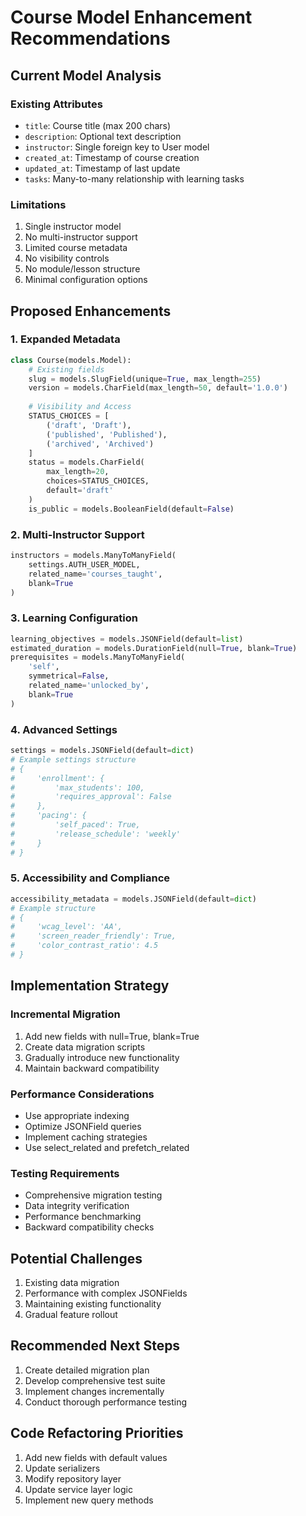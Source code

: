 # Course Model Enhancement Recommendations

## Current Model Analysis

### Existing Attributes
- `title`: Course title (max 200 chars)
- `description`: Optional text description
- `instructor`: Single foreign key to User model
- `created_at`: Timestamp of course creation
- `updated_at`: Timestamp of last update
- `tasks`: Many-to-many relationship with learning tasks

### Limitations
1. Single instructor model
2. No multi-instructor support
3. Limited course metadata
4. No visibility controls
5. No module/lesson structure
6. Minimal configuration options

## Proposed Enhancements

### 1. Expanded Metadata
```python
class Course(models.Model):
    # Existing fields
    slug = models.SlugField(unique=True, max_length=255)
    version = models.CharField(max_length=50, default='1.0.0')
    
    # Visibility and Access
    STATUS_CHOICES = [
        ('draft', 'Draft'),
        ('published', 'Published'),
        ('archived', 'Archived')
    ]
    status = models.CharField(
        max_length=20, 
        choices=STATUS_CHOICES, 
        default='draft'
    )
    is_public = models.BooleanField(default=False)
```

### 2. Multi-Instructor Support
```python
instructors = models.ManyToManyField(
    settings.AUTH_USER_MODEL, 
    related_name='courses_taught',
    blank=True
)
```

### 3. Learning Configuration
```python
learning_objectives = models.JSONField(default=list)
estimated_duration = models.DurationField(null=True, blank=True)
prerequisites = models.ManyToManyField(
    'self', 
    symmetrical=False, 
    related_name='unlocked_by',
    blank=True
)
```

### 4. Advanced Settings
```python
settings = models.JSONField(default=dict)
# Example settings structure
# {
#     'enrollment': {
#         'max_students': 100,
#         'requires_approval': False
#     },
#     'pacing': {
#         'self_paced': True,
#         'release_schedule': 'weekly'
#     }
# }
```

### 5. Accessibility and Compliance
```python
accessibility_metadata = models.JSONField(default=dict)
# Example structure
# {
#     'wcag_level': 'AA',
#     'screen_reader_friendly': True,
#     'color_contrast_ratio': 4.5
# }
```

## Implementation Strategy

### Incremental Migration
1. Add new fields with null=True, blank=True
2. Create data migration scripts
3. Gradually introduce new functionality
4. Maintain backward compatibility

### Performance Considerations
- Use appropriate indexing
- Optimize JSONField queries
- Implement caching strategies
- Use select_related and prefetch_related

### Testing Requirements
- Comprehensive migration testing
- Data integrity verification
- Performance benchmarking
- Backward compatibility checks

## Potential Challenges
1. Existing data migration
2. Performance with complex JSONFields
3. Maintaining existing functionality
4. Gradual feature rollout

## Recommended Next Steps
1. Create detailed migration plan
2. Develop comprehensive test suite
3. Implement changes incrementally
4. Conduct thorough performance testing

## Code Refactoring Priorities
1. Add new fields with default values
2. Update serializers
3. Modify repository layer
4. Update service layer logic
5. Implement new query methods